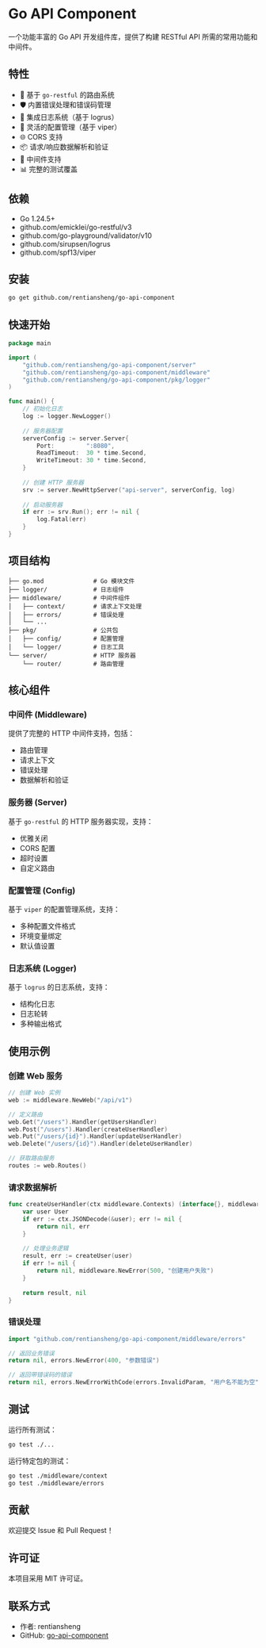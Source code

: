 # Go API Component

一个功能丰富的 Go API 开发组件库，提供了构建 RESTful API 所需的常用功能和中间件。

## 特性

- 🚀 基于 `go-restful` 的路由系统
- 🛡️ 内置错误处理和错误码管理
- 📝 集成日志系统（基于 logrus）
- 🔧 灵活的配置管理（基于 viper）
- 🌐 CORS 支持
- 📦 请求/响应数据解析和验证
- 🔄 中间件支持
- 📊 完整的测试覆盖

## 依赖

- Go 1.24.5+
- github.com/emicklei/go-restful/v3
- github.com/go-playground/validator/v10
- github.com/sirupsen/logrus
- github.com/spf13/viper

## 安装

```bash
go get github.com/rentiansheng/go-api-component
```

## 快速开始

```go
package main

import (
    "github.com/rentiansheng/go-api-component/server"
    "github.com/rentiansheng/go-api-component/middleware"
    "github.com/rentiansheng/go-api-component/pkg/logger"
)

func main() {
    // 初始化日志
    log := logger.NewLogger()
    
    // 服务器配置
    serverConfig := server.Server{
        Port:         ":8080",
        ReadTimeout:  30 * time.Second,
        WriteTimeout: 30 * time.Second,
    }
    
    // 创建 HTTP 服务器
    srv := server.NewHttpServer("api-server", serverConfig, log)
    
    // 启动服务器
    if err := srv.Run(); err != nil {
        log.Fatal(err)
    }
}
```

## 项目结构

```
├── go.mod              # Go 模块文件
├── logger/             # 日志组件
├── middleware/         # 中间件组件
│   ├── context/        # 请求上下文处理
│   ├── errors/         # 错误处理
│   └── ...
├── pkg/                # 公共包
│   ├── config/         # 配置管理
│   └── logger/         # 日志工具
└── server/             # HTTP 服务器
    └── router/         # 路由管理
```

## 核心组件

### 中间件 (Middleware)

提供了完整的 HTTP 中间件支持，包括：
- 路由管理
- 请求上下文
- 错误处理
- 数据解析和验证

### 服务器 (Server)

基于 `go-restful` 的 HTTP 服务器实现，支持：
- 优雅关闭
- CORS 配置
- 超时设置
- 自定义路由

### 配置管理 (Config)

基于 `viper` 的配置管理系统，支持：
- 多种配置文件格式
- 环境变量绑定
- 默认值设置

### 日志系统 (Logger)

基于 `logrus` 的日志系统，支持：
- 结构化日志
- 日志轮转
- 多种输出格式

## 使用示例

### 创建 Web 服务

```go
// 创建 Web 实例
web := middleware.NewWeb("/api/v1")

// 定义路由
web.Get("/users").Handler(getUsersHandler)
web.Post("/users").Handler(createUserHandler)
web.Put("/users/{id}").Handler(updateUserHandler)
web.Delete("/users/{id}").Handler(deleteUserHandler)

// 获取路由服务
routes := web.Routes()
```

### 请求数据解析

```go
func createUserHandler(ctx middleware.Contexts) (interface{}, middleware.Error) {
    var user User
    if err := ctx.JSONDecode(&user); err != nil {
        return nil, err
    }
    
    // 处理业务逻辑
    result, err := createUser(user)
    if err != nil {
        return nil, middleware.NewError(500, "创建用户失败")
    }
    
    return result, nil
}
```

### 错误处理

```go
import "github.com/rentiansheng/go-api-component/middleware/errors"

// 返回业务错误
return nil, errors.NewError(400, "参数错误")

// 返回带错误码的错误
return nil, errors.NewErrorWithCode(errors.InvalidParam, "用户名不能为空")
```

## 测试

运行所有测试：

```bash
go test ./...
```

运行特定包的测试：

```bash
go test ./middleware/context
go test ./middleware/errors
```

## 贡献

欢迎提交 Issue 和 Pull Request！

## 许可证

本项目采用 MIT 许可证。

## 联系方式

- 作者: rentiansheng
- GitHub: [go-api-component](https://github.com/rentiansheng/go-api-component)